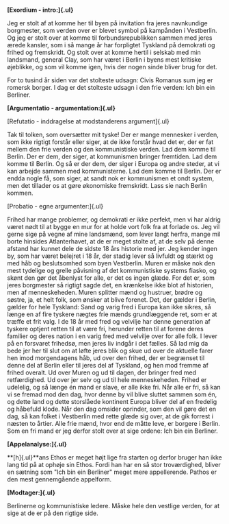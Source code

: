 **[Exordium - intro:]{.ul}**

Jeg er stolt af at komme her til byen på invitation fra jeres
navnkundige borgmester, som verden over er blevet symbol på kampånden i
Vestberlin. Og jeg er stolt over at komme til forbundsrepublikken sammen
med jeres ærede kansler, som i så mange år har forpligtet Tyskland på
demokrati og frihed og fremskridt. Og stolt over at komme hertil i
selskab med min landsmand, general Clay, som har været i Berlin i byens
mest kritiske øjeblikke, og som vil komme igen, hvis der nogen sinde
bliver brug for det.

For to tusind år siden var det stolteste udsagn: Civis Romanus sum jeg
er romersk borger. I dag er det stolteste udsagn i den frie verden: Ich
bin ein Berliner.

**[Argumentatio - argumentation:]{.ul}**

[Refutatio - inddragelse at modstanderens argument]{.ul}

Tak til tolken, som oversætter mit tyske! Der er mange mennesker i
verden, som ikke rigtigt forstår eller siger, at de ikke forstår hvad
det er, der er fat mellem den frie verden og den kommunistiske verden.
Lad dem komme til Berlin. Der er dem, der siger, at kommunismen bringer
fremtiden. Lad dem komme til Berlin. Og så er der dem, der siger i
Europa og andre steder, at vi kan arbejde sammen med kommunisterne. Lad
dem komme til Berlin. Der er endda nogle få, som siger, at sandt nok er
kommunismen et ondt system, men det tillader os at gøre økonomiske
fremskridt. Lass sie nach Berlin kommen.

[Probatio - egne argumenter:]{.ul}

Frihed har mange problemer, og demokrati er ikke perfekt, men vi har
aldrig været nødt til at bygge en mur for at holde vort folk fra at
forlade os. Jeg vil gerne sige på vegne af mine landsmænd, som lever
langt herfra, mange mil borte hinsides Atlanterhavet, at de er meget
stolte af, at de selv på denne afstand har kunnet dele de sidste 18 års
historie med jer. Jeg kender ingen by, som har været belejret i 18 år,
der stadig lever så livfuldt og stærkt og med håb og beslutsomhed som
byen Vestberlin. Muren er måske nok den mest tydelige og grelle
påvisning af det kommunistiske systems fiasko, og skønt den gør det
åbenlyst for alle, er det os ingen glæde. For det er, som jeres
borgmester så rigtigt sagde det, en krænkelse ikke blot af historien,
men af menneskeheden. Muren splitter mænd og hustruer, brødre og søstre,
ja, et helt folk, som ønsker at blive forenet. Det, der gælder i Berlin,
gælder for hele Tyskland: Sand og varig fred i Europa kan ikke sikres,
så længe en af fire tyskere nægtes frie mænds grundlæggende ret, som er
at træffe et frit valg. I de 18 år med fred og velvilje har denne
generation af tyskere optjent retten til at være fri, herunder retten
til at forene deres familier og deres nation i en varig fred med
velvilje over for alle folk. I lever på en forsvaret frihedsø, men jeres
liv indgår i det fælles. Så lad mig da bede jer her til slut om at løfte
jeres blik og skue ud over de aktuelle farer hen imod morgendagens håb,
ud over den frihed, der er begrænset til denne del af Berlin eller til
jeres del af Tyskland, og hen mod fremme af frihed overalt. Ud over
Muren og ud til dagen, der bringer fred med retfærdighed. Ud over jer
selv og ud til hele menneskeheden. Frihed er udelelig, og så længe én
mand er slave, er alle ikke fri. Når alle er fri, så kan vi se fremad
mod den dag, hvor denne by vil blive sluttet sammen som én, og dette
land og dette storslåede kontinent Europa bliver del af en fredelig og
håbefuld klode. Når den dag omsider oprinder, som den vil gøre det en
dag, så kan folket i Vestberlin med rette glæde sig over, at de gik
forrest i næsten to årtier. Alle frie mænd, hvor end de måtte leve, er
borgere i Berlin. Som en fri mand er jeg derfor stolt over at sige
ordene: Ich bin ein Berliner.

**[Appelanalyse:]{.ul}**

**[h]{.ul}**ans Ethos er meget højt lige fra starten og derfor bruger
han ikke lang tid på at ophøje sin Ethos. Fordi han har en så stor
troværdighed, bliver en sætning som "Ich bin ein Berliner" meget mere
appellerende. Pathos er den mest gennemgående appelform.

**[Modtager:]{.ul}**

Berlinerne og kommunistiske ledere. Måske hele den vestlige verden, for
at sige at de er på den rigtige side.
